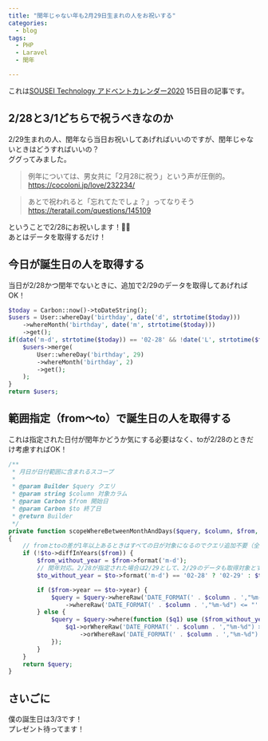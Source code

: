 ```yaml
---
title: "閏年じゃない年も2月29日生まれの人をお祝いする"
categories:
  - blog
tags:
  - PHP
  - Laravel
  - 閏年

---
```


これは[SOUSEI Technology アドベントカレンダー2020](https://qiita.com/advent-calendar/2020/st) 15日目の記事です。  
  
## 2/28と3/1どちらで祝うべきなのか  
  
2/29生まれの人、閏年なら当日お祝いしてあげればいいのですが、閏年じゃないときはどうすればいいの？  
ググってみました。  
  
> 例年については、男女共に「2月28に祝う」という声が圧倒的。  
> https://cocoloni.jp/love/232234/  
  
> あとで祝われると「忘れてたでしょ？」ってなりそう  
> https://teratail.com/questions/145109  
  
ということで2/28にお祝いします！🎉🎂  
あとはデータを取得するだけ！  
  
## 今日が誕生日の人を取得する  
  
当日が2/28かつ閏年でないときに、追加で2/29のデータを取得してあげればOK！  
  
```php
$today = Carbon::now()->toDateString();
$users = User::whereDay('birthday', date('d', strtotime($today)))
    ->whereMonth('birthday', date('m', strtotime($today)))
    ->get();
if(date('m-d', strtotime($today)) == '02-28' && !date('L', strtotime($today))) {
    $users->merge(
        User::whereDay('birthday', 29)
        ->whereMonth('birthday', 2)
        ->get();
    );
}
return $users;
```

## 範囲指定（from〜to）で誕生日の人を取得する  
  
これは指定された日付が閏年かどうか気にする必要はなく、toが2/28のときだけ考慮すればOK！  
  
```php
/**
 * 月日が日付範囲に含まれるスコープ
 *
 * @param Builder $query クエリ
 * @param string $column 対象カラム
 * @param Carbon $from 開始日
 * @param Carbon $to 終了日
 * @return Builder
 */
private function scopeWhereBetweenMonthAndDays($query, $column, $from, $to)
{
    // fromとtoの差が1年以上あるときはすべての日が対象になるのでクエリ追加不要（全データ取得する）
    if (!$to->diffInYears($from)) {
        $from_without_year = $from->format('m-d');
        // 閏年対応。2/28が指定された場合は2/29として、2/29のデータも取得対象とする
        $to_without_year = $to->format('m-d') == '02-28' ? '02-29' : $to->format('m-d');

        if ($from->year == $to->year) {
            $query = $query->whereRaw('DATE_FORMAT(' . $column . ',"%m-%d") >= "' . $from_without_year . '"')
                ->whereRaw('DATE_FORMAT(' . $column . ',"%m-%d") <= "' . $to_without_year . '"');
        } else {
            $query = $query->where(function ($q1) use ($from_without_year, $to_without_year) {
                $q1->orWhereRaw('DATE_FORMAT(' . $column . ',"%m-%d") >= "' . $from_without_year . '"')
                    ->orWhereRaw('DATE_FORMAT(' . $column . ',"%m-%d") <= "' . $to_without_year . '"');
            });
        }
    }
    return $query;
}
```

## さいごに  
  
僕の誕生日は3/3です！  
プレゼント待ってます！  
